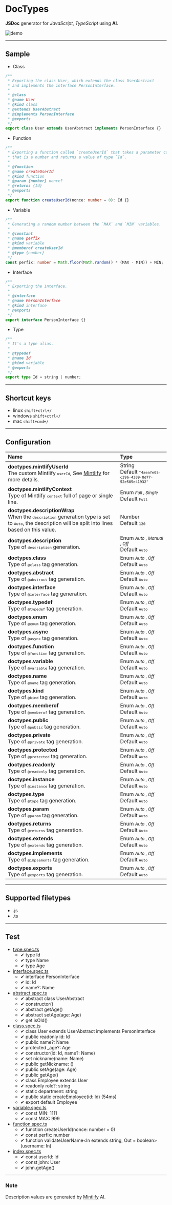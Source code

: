 # DocTypes

**JSDoc** generator for _JavaScript_, _TypeScript_ using **AI**.

![demo](./demo.gif)

---

## Sample

-   Class

```typescript
/**
 * Exporting the class User, which extends the class UserAbstract
 * and implements the interface PersonInterface.
 *
 * @class
 * @name User
 * @kind class
 * @extends UserAbstract
 * @implements PersonInterface
 * @exports
 */
export class User extends UserAbstract implements PersonInterface {}
```

-   Function

```typescript
/**
 * Exporting a function called `createUserId` that takes a parameter called `nonce`
 * that is a number and returns a value of type `Id`.
 *
 * @function
 * @name createUserId
 * @kind function
 * @param {number} nonce?
 * @returns {Id}
 * @exports
 */
export function createUserId(nonce: number = 0): Id {}
```

-   Variable

```typescript
/**
 * Generating a random number between the `MAX` and `MIN` variables.
 *
 * @constant
 * @name perfix
 * @kind variable
 * @memberof createUserId
 * @type {number}
 */
const perfix: number = Math.floor(Math.random() * (MAX - MIN)) + MIN;
```

-   Interface

```typescript
/**
 * Exporting the interface.
 *
 * @interface
 * @name PersonInterface
 * @kind interface
 * @exports
 */
export interface PersonInterface {}
```

-   Type

```typescript
/**
 * It's a type alias.
 *
 * @typedef
 * @name Id
 * @kind variable
 * @exports
 */
export type Id = string | number;
```

---

## Shortcut keys

-   linux `shift+ctrl+/`
-   windows `shift+ctrl+/`
-   mac `shift+cmd+/`

---

## Configuration

| **Name**                                                                                                                                                                              | **Type**                                                                        |
| :------------------------------------------------------------------------------------------------------------------------------------------------------------------------------------ | :------------------------------------------------------------------------------ |
| **doctypes.mintlifyUserId**</br>The custom Mintlify <small>`userId`</small>, See [Mintlify](https://www.mintlify.com/) for more details.                                              | String</br>Default <small>`"4aeafe05-c396-4389-8d77-52e585e41932"`</small>      |
| **doctypes.mintlifyContext**</br>Type of Mintlify <small>`context`</small> full of page or single line.                                                                               | Enum <small>_Full_ , _Single_</small></br>Default <small>`Full`</small>         |
| **doctypes.descriptionWrap**</br>When the <small>`description`</small> generation type is set to <small>`Auto`</small>, the description will be split into lines based on this value. | Number</br>Default <small>`120`</small>                                         |
| **doctypes.description**</br>Type of <small>`description`</small> generation.                                                                                                         | Enum <small>_Auto_ , _Manual_ , _Off_</small></br>Default <small>`Auto`</small> |
| **doctypes.class**</br>Type of <small>`@class`</small> tag generation.                                                                                                                | Enum <small>_Auto_ , _Off_</small></br>Default <small>`Auto`</small>            |
| **doctypes.abstract**</br>Type of <small>`@abstract`</small> tag generation.                                                                                                          | Enum <small>_Auto_ , _Off_</small></br>Default <small>`Auto`</small>            |
| **doctypes.interface**</br>Type of <small>`@interface`</small> tag generation.                                                                                                        | Enum <small>_Auto_ , _Off_</small></br>Default <small>`Auto`</small>            |
| **doctypes.typedef**</br>Type of <small>`@typedef`</small> tag generation.                                                                                                            | Enum <small>_Auto_ , _Off_</small></br>Default <small>`Auto`</small>            |
| **doctypes.enum**</br>Type of <small>`@enum`</small> tag generation.                                                                                                                  | Enum <small>_Auto_ , _Off_</small></br>Default <small>`Auto`</small>            |
| **doctypes.async**</br>Type of <small>`@async`</small> tag generation.                                                                                                                | Enum <small>_Auto_ , _Off_</small></br>Default <small>`Auto`</small>            |
| **doctypes.function**</br>Type of <small>`@function`</small> tag generation.                                                                                                          | Enum <small>_Auto_ , _Off_</small></br>Default <small>`Auto`</small>            |
| **doctypes.variable**</br>Type of <small>`@variable`</small> tag generation.                                                                                                          | Enum <small>_Auto_ , _Off_</small></br>Default <small>`Auto`</small>            |
| **doctypes.name**</br>Type of <small>`@name`</small> tag generation.                                                                                                                  | Enum <small>_Auto_ , _Off_</small></br>Default <small>`Auto`</small>            |
| **doctypes.kind**</br>Type of <small>`@kind`</small> tag generation.                                                                                                                  | Enum <small>_Auto_ , _Off_</small></br>Default <small>`Auto`</small>            |
| **doctypes.memberof**</br>Type of <small>`@memberof`</small> tag generation.                                                                                                          | Enum <small>_Auto_ , _Off_</small></br>Default <small>`Auto`</small>            |
| **doctypes.public**</br>Type of <small>`@public`</small> tag generation.                                                                                                              | Enum <small>_Auto_ , _Off_</small></br>Default <small>`Auto`</small>            |
| **doctypes.private**</br>Type of <small>`@private`</small> tag generation.                                                                                                            | Enum <small>_Auto_ , _Off_</small></br>Default <small>`Auto`</small>            |
| **doctypes.protected**</br>Type of <small>`@protected`</small> tag generation.                                                                                                        | Enum <small>_Auto_ , _Off_</small></br>Default <small>`Auto`</small>            |
| **doctypes.readonly**</br>Type of <small>`@readonly`</small> tag generation.                                                                                                          | Enum <small>_Auto_ , _Off_</small></br>Default <small>`Auto`</small>            |
| **doctypes.instance**</br>Type of <small>`@instance`</small> tag generation.                                                                                                          | Enum <small>_Auto_ , _Off_</small></br>Default <small>`Auto`</small>            |
| **doctypes.type**</br>Type of <small>`@type`</small> tag generation.                                                                                                                  | Enum <small>_Auto_ , _Off_</small></br>Default <small>`Auto`</small>            |
| **doctypes.param**</br>Type of <small>`@param`</small> tag generation.                                                                                                                | Enum <small>_Auto_ , _Off_</small></br>Default <small>`Auto`</small>            |
| **doctypes.returns**</br>Type of <small>`@returns`</small> tag generation.                                                                                                            | Enum <small>_Auto_ , _Off_</small></br>Default <small>`Auto`</small>            |
| **doctypes.extends**</br>Type of <small>`@extends`</small> tag generation.                                                                                                            | Enum <small>_Auto_ , _Off_</small></br>Default <small>`Auto`</small>            |
| **doctypes.implements**</br>Type of <small>`@implements`</small> tag generation.                                                                                                      | Enum <small>_Auto_ , _Off_</small></br>Default <small>`Auto`</small>            |
| **doctypes.exports**</br>Type of <small>`@exports`</small> tag generation.                                                                                                            | Enum <small>_Auto_ , _Off_</small></br>Default <small>`Auto`</small>            |

---

## Supported filetypes

-   .js
-   .ts

---

## Test

-   [type.spec.ts](./src/test/workspace/type.spec.ts)
    -   ✔ type Id
    -   ✔ type Name
    -   ✔ type Age
-   [interface.spec.ts](./src/test/workspace/interface.spec.ts)
    -   ✔ interface PersonInterface
    -   ✔ id: Id
    -   ✔ name?: Name
-   [abstract.spec.ts](./src/test/workspace/abstract.spec.ts)
    -   ✔ abstract class UserAbstract
    -   ✔ constructor()
    -   ✔ abstract getAge()
    -   ✔ abstract setAge(age: Age)
    -   ✔ get isOld()
-   [class.spec.ts](./src/test/workspace/class.spec.ts)
    -   ✔ class User extends UserAbstract implements PersonInterface
    -   ✔ public readonly id: Id
    -   ✔ public name?: Name
    -   ✔ protected \_age?: Age
    -   ✔ constructor(id: Id, name?: Name)
    -   ✔ set nickname(name: Name)
    -   ✔ public getNickname: ()
    -   ✔ public setAge(age: Age)
    -   ✔ public getAge()
    -   ✔ class Employee extends User
    -   ✔ readonly role?: string
    -   ✔ static department: string
    -   ✔ public static createEmployee(id: Id) (54ms)
    -   ✔ export default Employee
-   [variable.spec.ts](./src/test/workspace/variable.spec.ts)
    -   ✔ const MIN: 1111
    -   ✔ const MAX: 999
-   [function.spec.ts](./src/test/workspace/function.spec.ts)
    -   ✔ function createUserId(nonce: number = 0)
    -   ✔ const perfix: number
    -   ✔ function validateUserName<In extends string, Out = boolean>(username: In)
-   [index.spec.ts](./src/test/workspace/index.spec.ts)
    -   ✔ const userId: Id
    -   ✔ const john: User
    -   ✔ john.getAge()

---

### Note

Description values are generated by [Mintlify](https://www.mintlify.com/) AI.
